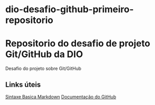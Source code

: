 # dio-desafio-github-primeiro-repositorio

<h1>Repositorio do desafio de projeto Git/GitHub da DIO</h1>

<p>Desafio do projeto sobre Git/GitHub</p>

## Links úteis
[Sintaxe Basica Markdown](https://www.markdownguide.org/basic-syntax/)
[Documentação do GitHub](https://docs.github.com/pt/get-started)